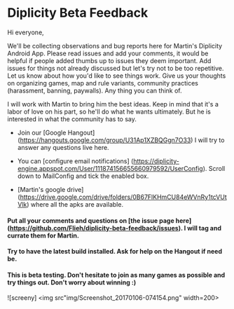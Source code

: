 # Diplicity Beta Feedback

Hi everyone,

We'll be collecting observations and bug reports here for Martin's Diplicity Android App. Please read issues and add your comments, it would be helpful if people added thumbs up to issues they deem important. Add issues for things not already discussed but let's try not to be too repetitive. Let us know about how you'd like to see things work. Give us your thoughts on organizing games, map and rule variants, community practices (harassment, banning, paywalls). Any thing you can think of.

I will work with Martin to bring him the best ideas. Keep in mind that it's a labor of love on his part, so he'll do what he wants ultimately. But he is interested in what the community has to say.

* Join our [Google Hangout] (https://hangouts.google.com/group/U31Ap1XZBQGgn7O33) I will try to answer any questions live here.

* You can [configure email notifications] (https://diplicity-engine.appspot.com/User/111874156655660979592/UserConfig). Scroll down to MailConfig and tick the enabled box.

* [Martin's google drive] (https://drive.google.com/drive/folders/0B67FlKHmCU84eWVnRy1tcVUtVlk) where all the apks are available. 

#### Put all your comments and questions on [the issue page here] (https://github.com/Flieh/diplicity-beta-feedback/issues). I will tag and currate them for Martin.
#### Try to have the latest build installed. Ask for help on the Hangout if need be.
#### This is **beta** testing. Don't hesitate to join as many games as possible and try things out. Don't worry about winning :)
 ![screeny] <img src"img/Screenshot_20170106-074154.png" width=200>

